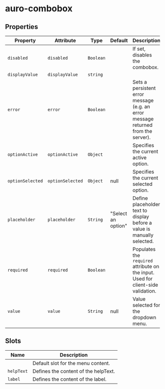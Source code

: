 # auro-combobox

## Properties

| Property         | Attribute        | Type      | Default            | Description                                      |
|------------------|------------------|-----------|--------------------|--------------------------------------------------|
| `disabled`       | `disabled`       | `Boolean` |                    | If set, disables the combobox.                   |
| `displayValue`   | `displayValue`   | `string`  |                    |                                                  |
| `error`          | `error`          | `Boolean` |                    | Sets a persistent error message (e.g. an error message returned from the server). |
| `optionActive`   | `optionActive`   | `Object`  |                    | Specifies the current active option.             |
| `optionSelected` | `optionSelected` | `Object`  | null               | Specifies the current selected option.           |
| `placeholder`    | `placeholder`    | `String`  | "Select an option" | Define placeholder text to display before a value is manually selected. |
| `required`       | `required`       | `Boolean` |                    | Populates the `required` attribute on the input. Used for client-side validation. |
| `value`          | `value`          | `String`  | null               | Value selected for the dropdown menu.            |

## Slots

| Name       | Description                          |
|------------|--------------------------------------|
|            | Default slot for the menu content.   |
| `helpText` | Defines the content of the helpText. |
| `label`    | Defines the content of the label.    |
